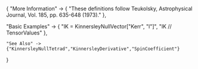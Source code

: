{
  "More Information" -> {
      "These definitions follow Teukolsky, Astrophysical Journal, Vol. 185, pp. 635-648 (1973)."
  },

  "Basic Examples" -> {
    "lK = KinnersleyNullVector[\"Kerr\", \"l\"]",
    "lK // TensorValues"
    },

    "See Also" ->
    {"KinnersleyNullTetrad","KinnersleyDerivative","SpinCoefficient"}

}
